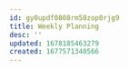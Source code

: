 ```yaml
---
id: gy0updf0808rm58zop0rjg9
title: Weekly Planning
desc: ''
updated: 1678185463279
created: 1677571340566
---
```

